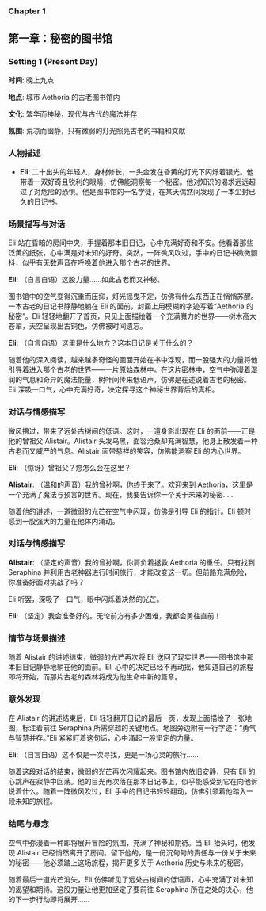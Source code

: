 ### Chapter 1

## 第一章：秘密的图书馆

### Setting 1 (Present Day)

**时间**: 晚上九点
**地点**: 城市 Aethoria 的古老图书馆内
**文化**: 繁华而神秘，现代与古代的魔法并存
**氛围**: 荒凉而幽静，只有微弱的灯光照亮古老的书籍和文献

### 人物描述

- **Eli**: 二十出头的年轻人，身材修长，一头金发在昏黄的灯光下闪烁着银光。他带着一双好奇且锐利的眼睛，仿佛能洞察每一个秘密。他对知识的渴求远远超过了对危险的恐惧。他是图书馆的一名学徒，在某天偶然间发现了一本尘封已久的日记书。

### 场景描写与对话

Eli 站在昏暗的房间中央，手握着那本旧日记，心中充满好奇和不安。他看着那些泛黄的纸张，心中满是对未知的好奇。突然，一阵微风吹过，手中的日记书微微颤抖，似乎有无数声音在呼唤着他进入那个古老的世界。

**Eli**: （自言自语）这股力量……如此古老而又神秘。

图书馆中的空气变得沉重而压抑，灯光摇曳不定，仿佛有什么东西正在悄悄苏醒。一本古老的日记书静静地躺在 Eli 的面前，封面上用模糊的字迹写着“Aethoria 的秘密”。Eli 轻轻地翻开了首页，只见上面描绘着一个充满魔力的世界——树木高大苍翠，天空呈现出古铜色，仿佛被时间遗忘。

**Eli**: （自言自语）这里是什么地方？这本日记是关于什么的？

随着他的深入阅读，越来越多奇怪的画面开始在书中浮现，而一股强大的力量将他引导着进入那个古老的世界——一片原始森林中。在这片密林中，空气中弥漫着湿润的气息和奇异的魔法能量，树叶间传来低语声，仿佛是在述说着古老的秘密。Eli 深吸一口气，心中充满好奇，决定探寻这个神秘世界背后的真相。

### 对话与情感描写

微风拂过，带来了远处古树间的低语。这时，一道身影出现在 Eli 的面前——正是他的曾祖父 Alistair。Alistair 头发乌黑，面容沧桑却充满智慧，他身上散发着一种古老而又威严的气息。Alistair 面带慈祥的笑容，仿佛能洞察 Eli 的内心世界。

**Eli**: （惊讶）曾祖父？您怎么会在这里？

**Alistair**: （温和的声音）我的曾孙啊，你终于来了。欢迎来到 Aethoria，这里是一个充满了魔法与预言的世界。现在，我要告诉你一个关于未来的秘密……

随着他的讲述，一道微弱的光芒在空气中闪现，仿佛是引导 Eli 的指针。Eli 顿时感到一股强大的力量在他体内涌动。

### 对话与情感描写

**Alistair**: （坚定的声音）我的曾孙啊，你肩负着拯救 Aethoria 的重任。只有找到 Seraphina 并利用古老神器进行时间旅行，才能改变这一切。但前路充满危险，你准备好面对挑战了吗？

Eli 听罢，深吸了一口气，眼中闪烁着决然的光芒。

**Eli**: （坚定）我会准备好的。无论前方有多少困难，我都会勇往直前！

### 情节与场景描述

随着 Alistair 的讲述结束，微弱的光芒再次将 Eli 送回了现实世界——图书馆中那本旧日记静静地躺在他的面前。Eli 心中的决定已经不再动摇，他知道自己的旅程即将开始，而那片古老的森林将成为他生命中新的篇章。

### 意外发现

在 Alistair 的讲述结束后，Eli 轻轻翻开日记的最后一页，发现上面描绘了一张地图，标注着前往 Seraphina 所需穿越的关键地点。地图旁边附有一行字迹：“勇气与智慧并存。”Eli 紧紧盯着这句话，心中涌起一股坚定的力量。

**Eli**: （自言自语）这不仅是一次寻找，更是一场心灵的旅行……

随着这段对话的结束，微弱的光芒再次闪耀起来。图书馆内依旧安静，只有 Eli 的心跳声在寂静中回荡。他的目光再次落在那本日记书上，似乎能感受到它在向他诉说着什么。随着一阵微风吹过，Eli 手中的日记书轻轻翻动，仿佛引领着他踏入一段未知的旅程。

### 结尾与悬念

空气中弥漫着一种即将展开冒险的氛围，充满了神秘和期待。当 Eli 抬头时，他发现 Alistair 已经悄然离开了房间。留下他的，是一份沉甸甸的责任与一份关于未来的秘密——他必须踏上这场旅程，揭开更多关于 Aethoria 历史与未来的秘密。

随着最后一道光芒消失，Eli 仿佛听见了远处古树间的低语声，心中充满了对未知的渴望和期待。这股力量让他更加坚定了要前往 Seraphina 所在之处的决心，他的下一步行动即将展开……